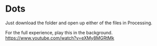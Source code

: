 # Dots

Just download the folder and open up either of the files in Processing.

For the full experience, play this in the background.
https://www.youtube.com/watch?v=eXMy8MGRtMk
